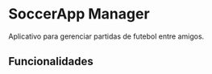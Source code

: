 # SoccerApp Manager
Aplicativo para gerenciar partidas de futebol entre amigos.

## Funcionalidades
